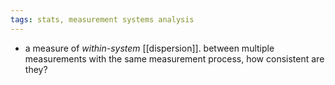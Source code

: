 ```yaml
---
tags: stats, measurement systems analysis
---
```


- a measure of *within-system* [[dispersion]]. between multiple measurements with the same measurement process, how consistent are they?